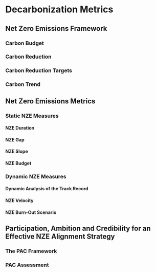 # Decarbonization Metrics

## Net Zero Emissions Framework

### Carbon Budget

### Carbon Reduction

### Carbon Reduction Targets

### Carbon Trend

## Net Zero Emissions Metrics

### Static NZE Measures 

#### NZE Duration

#### NZE Gap 

#### NZE Slope

#### NZE Budget

### Dynamic NZE Measures

#### Dynamic Analysis of the Track Record

#### NZE Velocity

#### NZE Burn-Out Scenario

## Participation, Ambition and Credibility for an Effective NZE Alignment Strategy

### The PAC Framework

### PAC Assessment